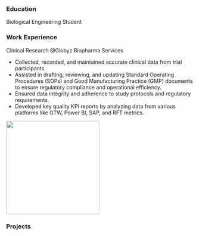 
### <br> <br> <br> <br> Education
Biological Engineering Student

### Work Experience 
Clinical Research @Globyz Biopharma Services
- Collected, recorded, and maintained accurate clinical data from trial participants. 
- Assisted in drafting, reviewing, and updating Standard Operating Procedures (SOPs) and Good Manufacturing Practice (GMP) 
documents to ensure regulatory compliance and operational efficiency.
- Ensured data integrity and adherence to study protocols and regulatory requirements. 
- Developed key quality KPI reports by analyzing data from various platforms like GTW, Power BI, SAP, and RFT metrics.

<img src="https://www.pharmasalmanac.com/hs-fs/hubfs/Road%20To%20Ireland/Sponsors/Globyz_Header@2x.jpg?width=1974&name=Globyz_Header@2x.jpg" width="250" height="250">

### Projects
